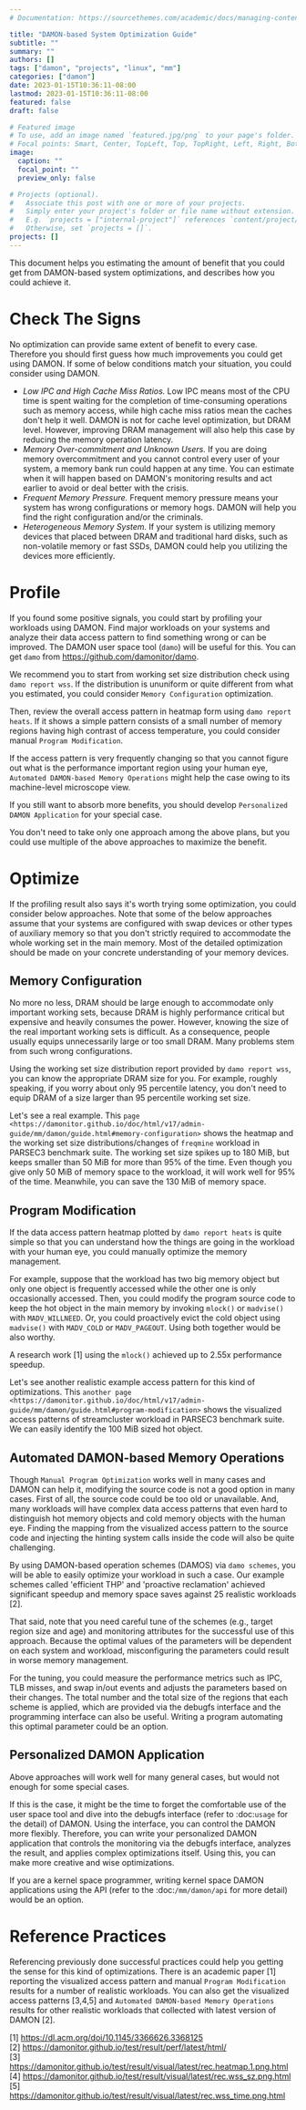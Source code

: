 ```yaml
---
# Documentation: https://sourcethemes.com/academic/docs/managing-content/

title: "DAMON-based System Optimization Guide"
subtitle: ""
summary: ""
authors: []
tags: ["damon", "projects", "linux", "mm"]
categories: ["damon"]
date: 2023-01-15T10:36:11-08:00
lastmod: 2023-01-15T10:36:11-08:00
featured: false
draft: false

# Featured image
# To use, add an image named `featured.jpg/png` to your page's folder.
# Focal points: Smart, Center, TopLeft, Top, TopRight, Left, Right, BottomLeft, Bottom, BottomRight.
image:
  caption: ""
  focal_point: ""
  preview_only: false

# Projects (optional).
#   Associate this post with one or more of your projects.
#   Simply enter your project's folder or file name without extension.
#   E.g. `projects = ["internal-project"]` references `content/project/deep-learning/index.md`.
#   Otherwise, set `projects = []`.
projects: []
---
```


This document helps you estimating the amount of benefit that you could get
from DAMON-based system optimizations, and describes how you could achieve it.


Check The Signs
===============

No optimization can provide same extent of benefit to every case.  Therefore
you should first guess how much improvements you could get using DAMON.  If
some of below conditions match your situation, you could consider using DAMON.

- *Low IPC and High Cache Miss Ratios.*  Low IPC means most of the CPU time is
  spent waiting for the completion of time-consuming operations such as memory
  access, while high cache miss ratios mean the caches don't help it well.
  DAMON is not for cache level optimization, but DRAM level.  However,
  improving DRAM management will also help this case by reducing the memory
  operation latency.
- *Memory Over-commitment and Unknown Users.*  If you are doing memory
  overcommitment and you cannot control every user of your system, a memory
  bank run could happen at any time.  You can estimate when it will happen
  based on DAMON's monitoring results and act earlier to avoid or deal better
  with the crisis.
- *Frequent Memory Pressure.*  Frequent memory pressure means your system has
  wrong configurations or memory hogs.  DAMON will help you find the right
  configuration and/or the criminals.
- *Heterogeneous Memory System.*  If your system is utilizing memory devices
  that placed between DRAM and traditional hard disks, such as non-volatile
  memory or fast SSDs, DAMON could help you utilizing the devices more
  efficiently.

Profile
=======

If you found some positive signals, you could start by profiling your workloads
using DAMON.  Find major workloads on your systems and analyze their data
access pattern to find something wrong or can be improved.  The DAMON user
space tool (``damo``) will be useful for this.  You can get ``damo`` from
https://github.com/damonitor/damo.

We recommend you to start from working set size distribution check using ``damo
report wss``.  If the distribution is ununiform or quite different from what
you estimated, you could consider `Memory Configuration` optimization.

Then, review the overall access pattern in heatmap form using ``damo report
heats``.  If it shows a simple pattern consists of a small number of memory
regions having high contrast of access temperature, you could consider manual
`Program Modification`.

If the access pattern is very frequently changing so that you cannot figure out
what is the performance important region using your human eye, `Automated
DAMON-based Memory Operations` might help the case owing to its machine-level
microscope view.

If you still want to absorb more benefits, you should develop `Personalized
DAMON Application` for your special case.

You don't need to take only one approach among the above plans, but you could
use multiple of the above approaches to maximize the benefit.


Optimize
========

If the profiling result also says it's worth trying some optimization, you
could consider below approaches.  Note that some of the below approaches assume
that your systems are configured with swap devices or other types of auxiliary
memory so that you don't strictly required to accommodate the whole working set
in the main memory.  Most of the detailed optimization should be made on your
concrete understanding of your memory devices.


Memory Configuration
--------------------

No more no less, DRAM should be large enough to accommodate only important
working sets, because DRAM is highly performance critical but expensive and
heavily consumes the power.  However, knowing the size of the real important
working sets is difficult.  As a consequence, people usually equips
unnecessarily large or too small DRAM.  Many problems stem from such wrong
configurations.

Using the working set size distribution report provided by ``damo report wss``,
you can know the appropriate DRAM size for you.  For example, roughly speaking,
if you worry about only 95 percentile latency, you don't need to equip DRAM of
a size larger than 95 percentile working set size.

Let's see a real example.  This `page
<https://damonitor.github.io/doc/html/v17/admin-guide/mm/damon/guide.html#memory-configuration>`
shows the heatmap and the working set size distributions/changes of
``freqmine`` workload in PARSEC3 benchmark suite.  The working set size spikes
up to 180 MiB, but keeps smaller than 50 MiB for more than 95% of the time.
Even though you give only 50 MiB of memory space to the workload, it will work
well for 95% of the time.  Meanwhile, you can save the 130 MiB of memory space.


Program Modification
--------------------

If the data access pattern heatmap plotted by ``damo report heats`` is quite
simple so that you can understand how the things are going in the workload with
your human eye, you could manually optimize the memory management.

For example, suppose that the workload has two big memory object but only one
object is frequently accessed while the other one is only occasionally
accessed.  Then, you could modify the program source code to keep the hot
object in the main memory by invoking ``mlock()`` or ``madvise()`` with
``MADV_WILLNEED``.  Or, you could proactively evict the cold object using
``madvise()`` with ``MADV_COLD`` or ``MADV_PAGEOUT``.  Using both together
would be also worthy.

A research work [1] using the ``mlock()`` achieved up to 2.55x performance
speedup.

Let's see another realistic example access pattern for this kind of
optimizations.  This `another page
<https://damonitor.github.io/doc/html/v17/admin-guide/mm/damon/guide.html#program-modification>`
shows the visualized access patterns of streamcluster workload in PARSEC3
benchmark suite.  We can easily identify the 100 MiB sized hot object.


Automated DAMON-based Memory Operations
---------------------------------------

Though `Manual Program Optimization` works well in many cases and DAMON can
help it, modifying the source code is not a good option in many cases.  First
of all, the source code could be too old or unavailable.  And, many workloads
will have complex data access patterns that even hard to distinguish hot memory
objects and cold memory objects with the human eye.  Finding the mapping from
the visualized access pattern to the source code and injecting the hinting
system calls inside the code will also be quite challenging.

By using DAMON-based operation schemes (DAMOS) via ``damo schemes``, you will
be able to easily optimize your workload in such a case.  Our example schemes
called 'efficient THP' and 'proactive reclamation' achieved significant speedup
and memory space saves against 25 realistic workloads [2].

That said, note that you need careful tune of the schemes (e.g., target region
size and age) and monitoring attributes for the successful use of this
approach.  Because the optimal values of the parameters will be dependent on
each system and workload, misconfiguring the parameters could result in worse
memory management.

For the tuning, you could measure the performance metrics such as IPC, TLB
misses, and swap in/out events and adjusts the parameters based on their
changes.  The total number and the total size of the regions that each scheme
is applied, which are provided via the debugfs interface and the programming
interface can also be useful.  Writing a program automating this optimal
parameter could be an option.


Personalized DAMON Application
------------------------------

Above approaches will work well for many general cases, but would not enough
for some special cases.

If this is the case, it might be the time to forget the comfortable use of the
user space tool and dive into the debugfs interface (refer to :doc:`usage` for
the detail) of DAMON.  Using the interface, you can control the DAMON more
flexibly.  Therefore, you can write your personalized DAMON application that
controls the monitoring via the debugfs interface, analyzes the result, and
applies complex optimizations itself.  Using this, you can make more creative
and wise optimizations.

If you are a kernel space programmer, writing kernel space DAMON applications
using the API (refer to the :doc:`/mm/damon/api` for more detail) would be an
option.


Reference Practices
===================

Referencing previously done successful practices could help you getting the
sense for this kind of optimizations.  There is an academic paper [1]
reporting the visualized access pattern and manual `Program
Modification` results for a number of realistic workloads.  You can also get
the visualized access patterns [3,4,5] and
`Automated DAMON-based Memory Operations` results for other realistic
workloads that collected with latest version of DAMON [2].

[1] https://dl.acm.org/doi/10.1145/3366626.3368125  
[2] https://damonitor.github.io/test/result/perf/latest/html/  
[3] https://damonitor.github.io/test/result/visual/latest/rec.heatmap.1.png.html  
[4] https://damonitor.github.io/test/result/visual/latest/rec.wss_sz.png.html  
[5] https://damonitor.github.io/test/result/visual/latest/rec.wss_time.png.html
